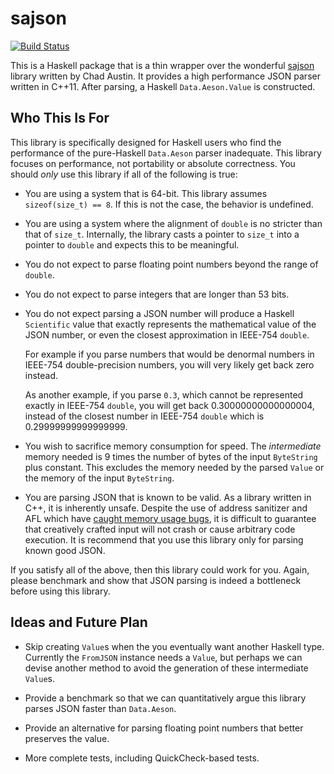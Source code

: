 # sajson

[![Build Status](https://travis-ci.com/kccqzy/haskell-sajson.svg?branch=master)](https://travis-ci.com/kccqzy/haskell-sajson)

This is a Haskell package that is a thin wrapper over the wonderful
[sajson](https://github.com/chadaustin/sajson) library written by Chad Austin.
It provides a high performance JSON parser written in C++11. After parsing, a
Haskell `Data.Aeson.Value` is constructed.

## Who This Is For

This library is specifically designed for Haskell users who find the performance
of the pure-Haskell `Data.Aeson` parser inadequate. This library focuses on
performance, not portability or absolute correctness. You should *only* use this
library if all of the following is true:

*  You are using a system that is 64-bit. This library assumes
   `sizeof(size_t) == 8`. If this is not the case, the behavior is
   undefined.

*  You are using a system where the alignment of `double` is no stricter than
   that of `size_t`. Internally, the library casts a pointer to `size_t` into a
   pointer to `double` and expects this to be meaningful.

*  You do not expect to parse floating point numbers beyond the range of
   `double`.

*  You do not expect to parse integers that are longer than 53 bits.

*  You do not expect parsing a JSON number will produce a Haskell `Scientific`
   value that exactly represents the mathematical value of the JSON number, or
   even the closest approximation in IEEE-754 `double`.

   For example if you parse numbers that would be denormal numbers
   in IEEE-754 double-precision numbers, you will very likely get back zero
   instead.

   As another example, if you parse `0.3`, which cannot be represented
   exactly in IEEE-754 `double`, you will get back 0.30000000000000004, instead
   of the closest number in IEEE-754 `double` which is 0.29999999999999999.

*  You wish to sacrifice memory consumption for speed. The *intermediate* memory
   needed is 9 times the number of bytes of the input `ByteString` plus
   constant. This excludes the memory needed by the parsed `Value` or the memory
   of the input `ByteString`.

*  You are parsing JSON that is known to be valid. As a library written in C++,
   it is inherently unsafe. Despite the use of address sanitizer and AFL which
   have
   [caught memory usage bugs](https://github.com/chadaustin/sajson/commit/0bd8a661421fc3e61262c283543689b0f8a88483),
   it is difficult to guarantee that creatively crafted input will not crash or
   cause arbitrary code execution. It is recommend that you use this library
   only for parsing known good JSON.

If you satisfy all of the above, then this library could work for you. Again,
please benchmark and show that JSON parsing is indeed a bottleneck before using
this library.

## Ideas and Future Plan

*  Skip creating `Value`s when the you eventually want another Haskell type.
   Currently the `FromJSON` instance needs a `Value`, but perhaps we can devise
   another method to avoid the generation of these intermediate `Value`s.

*  Provide a benchmark so that we can quantitatively argue this library parses
   JSON faster than `Data.Aeson`.

*  Provide an alternative for parsing floating point numbers that better
   preserves the value.

*  More complete tests, including QuickCheck-based tests.
